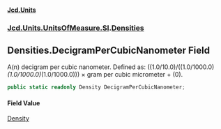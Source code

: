 #### [Jcd.Units](index.md 'index')
### [Jcd.Units.UnitsOfMeasure.SI](Jcd.Units.UnitsOfMeasure.SI.md 'Jcd.Units.UnitsOfMeasure.SI').[Densities](Densities.md 'Jcd.Units.UnitsOfMeasure.SI.Densities')

## Densities.DecigramPerCubicNanometer Field

A(n) decigram per cubic nanometer. Defined as: ((1.0/10.0)/((1.0/1000.0)*(1.0/1000.0)*(1.0/1000.0))) × gram per cubic micrometer + (0).

```csharp
public static readonly Density DecigramPerCubicNanometer;
```

#### Field Value
[Density](Density.md 'Jcd.Units.UnitTypes.Density')